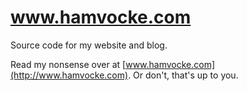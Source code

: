 www.hamvocke.com
================

Source code for my website and blog. 

Read my nonsense over at [www.hamvocke.com](http://www.hamvocke.com). Or don't, that's up to you.
